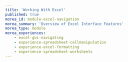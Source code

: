 ```yaml
---
title: 'Working With Excel'
published: true
morea_id: module-excel-navigation
morea_summary: 'Overview of Excel Interface Features'
morea_type: module
morea_experiences:
    - excel-gui-navigating
    - experience-spreadsheet-cellmanipulation
    - experience-excel-formatting
    - experience-spreadsheet-worksheets
---
```

